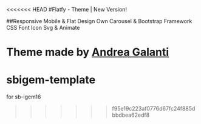<<<<<<< HEAD
#Flatfy - Theme | New Version!

##Responsive Mobile & Flat Design 
Own Carousel & Bootstrap Framework CSS 
Font Icon Svg & Animate

Theme made by [Andrea Galanti](http://www.andreagalanti.it/flatfy.php)
=======
# sbigem-template
for sb-igem16
>>>>>>> f95e19c223af0776d67fc24f885dbbdbea62edf8

